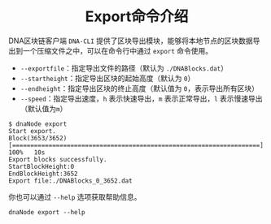 <h1 align="center">Export命令介绍</h1>

DNA区块链客户端 `DNA-CLI` 提供了区块导出模块，能够将本地节点的区块数据导出到一个压缩文件之中，可以在命令行中通过 `export` 命令使用。

- `--exportfile`：指定导出文件的路径（默认为 `./DNABlocks.dat`）
- `--startheight`：指定导出区块的起始高度（默认为 `0`）
- `--endheight`：指定导出区块的终止高度（默认值为 `0`，表示导出所有区块）
- `--speed`：指定导出速度，`h` 表示快速导出，`m` 表示正常导出，`l` 表示慢速导出（默认值为`m`）

```shell
$ dnaNode export
Start export.
Block(3653/3652) [====================================================================] 100%   10s
Export blocks successfully.
StartBlockHeight:0
EndBlockHeight:3652
Export file:./DNABlocks_0_3652.dat
```

你也可以通过 `--help` 选项获取帮助信息。

```shell
dnaNode export --help
```
